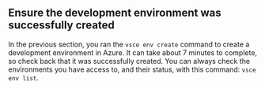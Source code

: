 ## Ensure the development environment was successfully created
In the previous section, you ran the `vsce env create` command to create a development environment in Azure. It can take about 7 minutes to complete, so check back that it was successfully created. You can always check the environments you have access to, and their status, with this command: `vsce env list`. 
